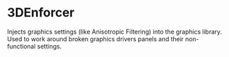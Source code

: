 3DEnforcer
==========

Injects graphics settings (like Anisotropic Filtering) into the graphics library. Used to work around broken graphics drivers panels and their non-functional settings.
